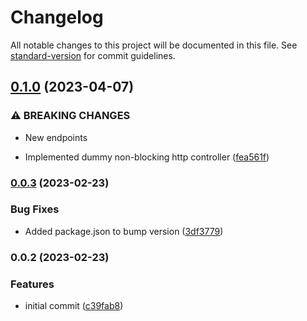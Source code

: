 # Changelog

All notable changes to this project will be documented in this file. See [standard-version](https://github.com/conventional-changelog/standard-version) for commit guidelines.

## [0.1.0](https://github.com/scarrionv/micronaut-dummy/compare/v0.0.3...v0.1.0) (2023-04-07)


### ⚠ BREAKING CHANGES

* New endpoints

* Implemented dummy non-blocking http controller ([fea561f](https://github.com/scarrionv/micronaut-dummy/commit/fea561fa642cad6542369d4020885c8294149af5))

### [0.0.3](https://github.com/scarrionv/micronaut-dummy/compare/v0.0.2...v0.0.3) (2023-02-23)


### Bug Fixes

* Added package.json to bump version ([3df3779](https://github.com/scarrionv/micronaut-dummy/commit/3df3779ff93b20b156fcc8ff7256d859306bbdbc))

### 0.0.2 (2023-02-23)


### Features

* initial commit ([c39fab8](https://github.com/scarrionv/micronaut-dummy/commit/c39fab85e68ac521c92c7331046aa45fa42df242))
